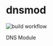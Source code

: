 # dnsmod

![build workflow](https://go.arpabet.com/dnsmod/actions/workflows/build.yaml/badge.svg)

DNS Module
